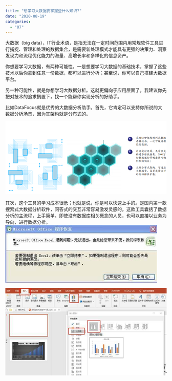 ```yaml
---
title: "想学习大数据要掌握些什么知识?"
date: "2020-08-19"
categories: 
  - "07"
---
```


大数据（big data），IT行业术语，是指无法在一定时间范围内用常规软件工具进行捕捉、管理和处理的数据集合，是需要新处理模式才能具有更强的决策力、洞察发现力和流程优化能力的海量、高增长率和多样化的信息资产。

你想要学习大数据，有两种可能性。一是想要学习大数据的基础技术，掌握了这些技术以后你拿到任意一份数据，都可以进行分析；甚至说，你可以自己搭建大数据平台。

另一种可能性，就是你想学习大数据分析。这就更偏向于应用层面了，我建议你先把对技术的追求搁置下，找一个能帮你实现分析的好助手。

比如DataFocus就是优秀的大数据分析助手。首先，它肯定可以支持你所说的大数据分析场景，因为其架构就是分布式的。

![](images/word-image-419.png)

其次，这个工具的学习成本很低；也就是说，你是可以快速上手的。是国内第一款搜索式大数据分析软件，问答式的交互非常容易激发灵感的。这款工具囊括了数据分析的主流程，上手简单。即使没有数据库相关概念的人员，也可以直接以业务为导向，进行数据分析。 ![IMG_256](images/img_256-5.jpeg)

![IMG_256](images/img_256-6.jpeg)
